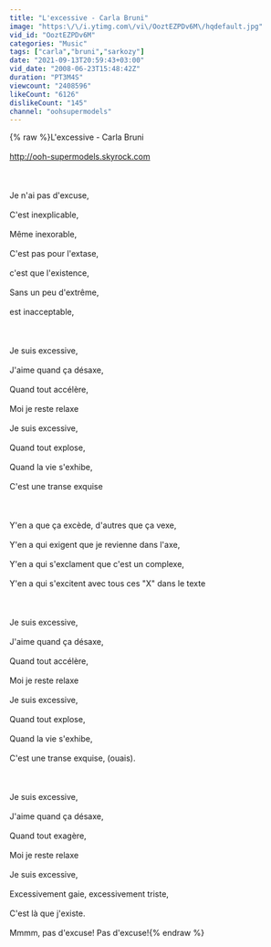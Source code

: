 ```yaml
---
title: "L'excessive - Carla Bruni"
image: "https:\/\/i.ytimg.com\/vi\/OoztEZPDv6M\/hqdefault.jpg"
vid_id: "OoztEZPDv6M"
categories: "Music"
tags: ["carla","bruni","sarkozy"]
date: "2021-09-13T20:59:43+03:00"
vid_date: "2008-06-23T15:48:42Z"
duration: "PT3M4S"
viewcount: "2408596"
likeCount: "6126"
dislikeCount: "145"
channel: "oohsupermodels"
---
```

{% raw %}L'excessive - Carla Bruni<br /><br /><a rel="nofollow" target="blank" href="http://ooh-supermodels.skyrock.com">http://ooh-supermodels.skyrock.com</a><br /><br /><br /><br />Je n'ai pas d'excuse,<br /><br />C'est inexplicable,<br /><br />Même inexorable,<br /><br />C'est pas pour l'extase,<br /><br />c'est que l'existence,<br /><br />Sans un peu d'extrême,<br /><br />est inacceptable,<br /><br /><br /><br />Je suis excessive,<br /><br />J'aime quand ça désaxe,<br /><br />Quand tout accélère,<br /><br />Moi je reste relaxe<br /><br />Je suis excessive,<br /><br />Quand tout explose,<br /><br />Quand la vie s'exhibe,<br /><br />C'est une transe exquise<br /><br /><br /><br />Y'en a que ça excède, d'autres que ça vexe,<br /><br />Y'en a qui exigent que je revienne dans l'axe,<br /><br />Y'en a qui s'exclament que c'est un complexe,<br /><br />Y'en a qui s'excitent avec tous ces &quot;X&quot; dans le texte<br /><br /><br /><br />Je suis excessive,<br /><br />J'aime quand ça désaxe,<br /><br />Quand tout accélère,<br /><br />Moi je reste relaxe<br /><br />Je suis excessive,<br /><br />Quand tout explose,<br /><br />Quand la vie s'exhibe,<br /><br />C'est une transe exquise, (ouais).<br /><br /><br /><br />Je suis excessive,<br /><br />J'aime quand ça désaxe,<br /><br />Quand tout exagère,<br /><br />Moi je reste relaxe<br /><br />Je suis excessive,<br /><br />Excessivement gaie, excessivement triste,<br /><br />C'est là que j'existe.<br /><br />Mmmm, pas d'excuse! Pas d'excuse!{% endraw %}
